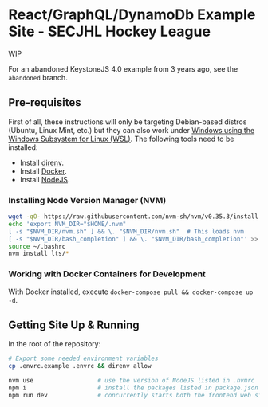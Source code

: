 # React/GraphQL/DynamoDb Example Site - SECJHL Hockey League

WIP

For an abandoned KeystoneJS 4.0 example from 3 years ago, see the `abandoned` branch.

## Pre-requisites

First of all, these instructions will only be targeting Debian-based distros (Ubuntu, Linux Mint, etc.) but they can also work under [Windows using the Windows Subsystem for Linux (WSL)](https://docs.microsoft.com/en-us/windows/wsl/about).  The following tools need to be installed:

- Install [direnv](https://direnv.net).
- Install [Docker](https://www.docker.com).
- Install [NodeJS](https://nodejs.org/en/download/).

### Installing Node Version Manager (NVM)

```bash
wget -qO- https://raw.githubusercontent.com/nvm-sh/nvm/v0.35.3/install.sh | bash
echo 'export NVM_DIR="$HOME/.nvm"
[ -s "$NVM_DIR/nvm.sh" ] && \. "$NVM_DIR/nvm.sh"  # This loads nvm
[ -s "$NVM_DIR/bash_completion" ] && \. "$NVM_DIR/bash_completion"' >> ~/.bashrc
source ~/.bashrc
nvm install lts/* 
```

### Working with Docker Containers for Development

With Docker installed, execute `docker-compose pull && docker-compose up -d`.

## Getting Site Up & Running

In the root of the repository:

```bash
# Export some needed environment variables
cp .envrc.example .envrc && direnv allow

nvm use                  # use the version of NodeJS listed in .nvmrc
npm i                    # install the packages listed in package.json
npm run dev              # concurrently starts both the frontend web site and backend api.
```
